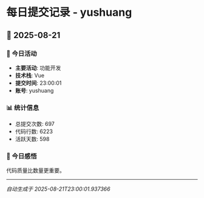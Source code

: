 # 每日提交记录 - yushuang

## 📅 2025-08-21

### 🎯 今日活动
- **主要活动**: 功能开发
- **技术栈**: Vue
- **提交时间**: 23:00:01
- **账号**: yushuang

### 📊 统计信息
- 总提交次数: 697
- 代码行数: 6223
- 活跃天数: 598

### 💭 今日感悟
代码质量比数量更重要。

---
*自动生成于 2025-08-21T23:00:01.937366*
